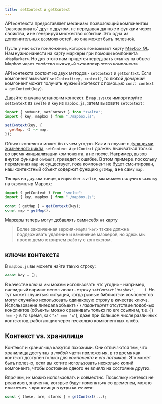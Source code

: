 ```yaml
---
title: setContext и getContext
---
```


API контекста предоставляет механизм, позволяющий компонентам 'разговаривать'
друг с другом, не передавая данные и функции через свойства, и не генерируя
множество событий. Это одна из дополнительных возможностей, но она может быть
полезной.

Пусть у нас есть приложение, которое показывает карту
[Mapbox GL](https://docs.mapbox.com/mapbox-gl-js/overview/). Нам нужно нанести
на карту маркеры при помощи компонента `<MapMarker>`. Но для этого нам придется
передавать ссылку на объект Mapbox через свойство в каждый экземпляр этого
компонента.

API контекста состоит из двух методов - `setContext` и `getContext`. Если
компонент вызывает `setContext(key, context)`, то любой _дочерний_ компонент
может получить нужный контекст с помощью `const context = getContext(key)`.

Давайте сначала установим контекст. В `Map.svelte` импортируйте `setContext` из
`svelte` и `key` из `mapbox.js`, затем вызовите `setContext`:

```js
import { onMount, setContext } from "svelte";
import { key, mapbox } from "./mapbox.js";

setContext(key, {
  getMap: () => map,
});
```

Объект контекста может быть чем угодно. Как и в случае с
[функциями жизненного цикла](tutorial/onmount), `setContext` и `getContext`
должны вызываться только во время инициализации компонента, а не после.
Например, вызов внутри функции `onMount`, приведет к ошибке. В этом примере,
поскольку переменная `map` не существует, пока компонент не будет смонтирован,
наш контекстный объект содержит функцию `getMap`, а не саму `map`.

Теперь на другом конце, в `MapMarker.svelte`, мы можем получить ссылку на
экземпляр Mapbox:

```js
import { getContext } from "svelte";
import { key, mapbox } from "./mapbox.js";

const { getMap } = getContext(key);
const map = getMap();
```

Маркеры теперь могут добавлять сами себя на карту.

> Более законченная версия `<MapMarker>` также должна поддерживать удаление и
> изменение маркеров, но здесь мы просто демонстрируем работу с контекстом.

## ключи контекста

В `mapbox.js` вы можете найти такую строку:

```js
const key = {};
```

В качестве ключа мы можем использовать что угодно - например, очевидный вариант
использовать строку `setContext('mapbox', ...)`. Но тут может случиться
ситуация, когда разные библиотеки компонентов могут случайно использовать
одинаковую строку в качестве ключа. Использование литерала объекта `{}`
_гарантирует_ отсутствие подобных конфликтов (объекты можно сравнивать только по
его ссылкам, т.е. `{} !== {}` в то время, как `"x" === "x"`), даже при большом
числе различных контекстов, работающих через несколько компонентных слоёв.

## Контекст vs. хранилище

Контекст и хранилища кажутся похожими. Они отличаются тем, что хранилища
доступны в _любой_ части приложения, в то время как контекст доступен только для
_компонента и его потомков_. Это может быть полезно, если вы хотите использовать
несколько копий компонента, чтобы состояние одного не влияло на состояние
других.

Впрочем, их можно использовать и совместно. Поскольку контекст не реактивен,
значения, которые будут изменяться со временем, можно поместить в хранилища
внутри контекста:

```js
const { these, are, stores } = getContext(...);
```
